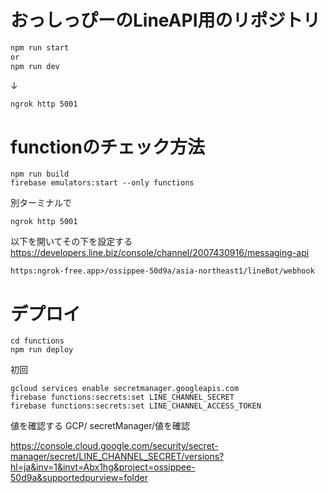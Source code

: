 # おっしっぴーのLineAPI用のリポジトリ

```bash
npm run start
or
npm run dev
```
↓
```bash
ngrok http 5001
```


# functionのチェック方法
```
npm run build
firebase emulators:start --only functions
```

別ターミナルで
```
ngrok http 5001
```

以下を開いてその下を設定する
https://developers.line.biz/console/channel/2007430916/messaging-api

```
https:ngrok-free.app>/ossippee-50d9a/asia-northeast1/lineBot/webhook
```

# デプロイ

```
cd functions
npm run deploy
```

初回
```
gcloud services enable secretmanager.googleapis.com
firebase functions:secrets:set LINE_CHANNEL_SECRET
firebase functions:secrets:set LINE_CHANNEL_ACCESS_TOKEN
```

値を確認する
GCP/ secretManager/値を確認

https://console.cloud.google.com/security/secret-manager/secret/LINE_CHANNEL_SECRET/versions?hl=ja&inv=1&invt=Abx1hg&project=ossippee-50d9a&supportedpurview=folder